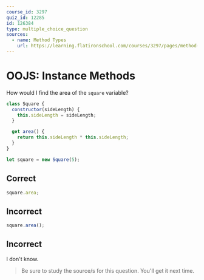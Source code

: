 ```yaml
---
course_id: 3297
quiz_id: 12285
id: 126384
type: multiple_choice_question
sources:
  - name: Method Types
    url: https://learning.flatironschool.com/courses/3297/pages/method-types?module_item_id=143625
---
```


# OOJS: Instance Methods

How would I find the area of the `square` variable?

```javascript
class Square {
  constructor(sideLength) {
    this.sideLength = sideLength;
  }

  get area() {
    return this.sideLength * this.sideLength;
  }
}

let square = new Square(5);
```

## Correct

```javascript
square.area;
```

## Incorrect

```javascript
square.area();
```

## Incorrect

I don't know.

> Be sure to study the source/s for this question. You'll get it next time.
